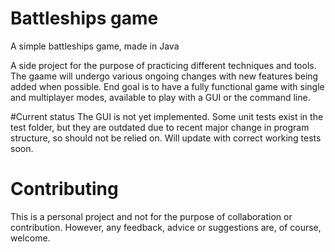 # Battleships game
A simple battleships game, made in Java

A side project for the purpose of practicing different techniques and tools. The gaame will undergo various ongoing changes with new features being added when possible. End goal is to have a fully functional game with single and multiplayer modes, available to play with a GUI or the command line.

#Current status
The GUI is not yet implemented. Some unit tests exist in the test folder, but they are outdated due to recent major change in program structure, so should not be relied on. Will update with correct working tests soon.

# Contributing
This is a personal project and not for the purpose of collaboration or contribution. However, any feedback, advice or suggestions are, of course, welcome.
